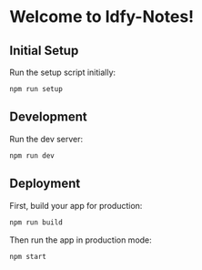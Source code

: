 # Welcome to Idfy-Notes!

<!-- - 📖 [Remix docs](https://remix.run/docs) -->

## Initial Setup

Run the setup script initially:

```shellscript
npm run setup
```

## Development

Run the dev server:

```shellscript
npm run dev
```

## Deployment

First, build your app for production:

```sh
npm run build
```

Then run the app in production mode:

```sh
npm start
```
